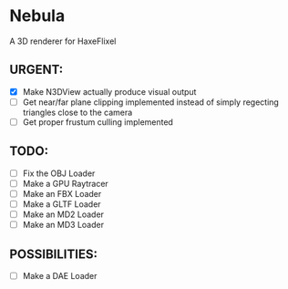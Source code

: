 # Nebula
A 3D renderer for HaxeFlixel

## URGENT:
- [X] Make N3DView actually produce visual output
- [ ] Get near/far plane clipping implemented instead of simply regecting triangles close to the camera
- [ ] Get proper frustum culling implemented
## TODO:
- [ ] Fix the OBJ Loader
- [ ] Make a GPU Raytracer
- [ ] Make an FBX Loader
- [ ] Make a GLTF Loader
- [ ] Make an MD2 Loader
- [ ] Make an MD3 Loader

## POSSIBILITIES:
- [ ] Make a DAE Loader
